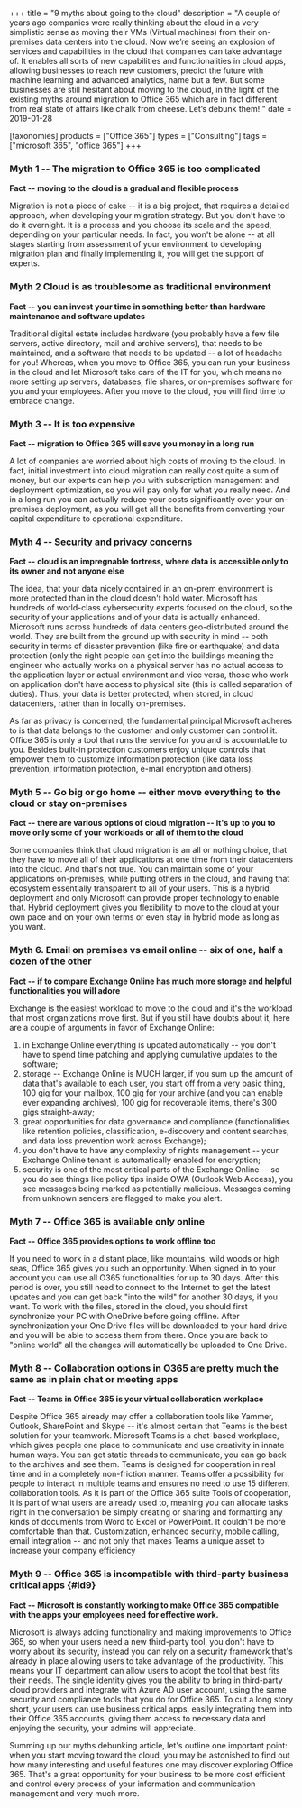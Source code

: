 +++
title = "9 myths about going to the cloud"
description = "A couple of years ago companies were really thinking about the cloud in a very simplistic sense as moving their VMs (Virtual machines) from their on-premises data centers into the cloud. Now we&#8217;re seeing an explosion of services and capabilities in the cloud that companies can take advantage of. It enables all sorts of new capabilities and functionalities in cloud apps, allowing businesses to reach new customers, predict the future with machine learning and advanced analytics, name but a few.  But some businesses are still hesitant about moving to the cloud, in the light of the existing myths around migration to Office 365 which are in fact different from real state of affairs like chalk from cheese. Let’s debunk them! "
date = 2019-01-28

[taxonomies]
products = ["Office 365"]
types = ["Consulting"]
tags = ["microsoft 365", "office 365"]
+++

### Myth 1 -- The migration to Office 365 is too complicated

**Fact -- moving to the cloud is a gradual and flexible process**

Migration is not a piece of cake -- it is a big project, that requires a
detailed approach, when developing your migration strategy. But you
don't have to do it overnight. It is a process and you choose its scale
and the speed, depending on your particular needs. In fact, you won't be
alone -- at all stages starting from assessment of your environment to
developing migration plan and finally implementing it, you will get the
support of experts.

### Myth 2 Cloud is as troublesome as traditional environment

**Fact -- you can invest your time in something better than hardware
maintenance and software updates**

Traditional digital estate includes hardware (you probably have a few
file servers, active directory, mail and archive servers), that needs to
be maintained, and a software that needs to be updated -- a lot of
headache for you! Whereas, when you move to Office 365, you can run your
business in the cloud and let Microsoft take care of the IT for you,
which means no more setting up servers, databases, file shares, or
on-premises software for you and your employees. After you move to the
cloud, you will find time to embrace change.

### Myth 3 -- It is too expensive

**Fact -- migration to Office 365 will save you money in a long run**

A lot of companies are worried about high costs of moving to the cloud.
In fact, initial investment into cloud migration can really cost quite a
sum of money, but our experts can help you with subscription management
and deployment optimization, so you will pay only for what you really
need. And in a long run you can actually reduce your costs significantly
over your on-premises deployment, as you will get all the benefits from
converting your capital expenditure to operational expenditure.

### Myth 4 -- Security and privacy concerns

**Fact -- cloud is an impregnable fortress, where data is accessible
only to its owner and not anyone else**

The idea, that your data nicely contained in an on-prem environment is
more protected than in the cloud doesn't hold water. Microsoft has
hundreds of world-class cybersecurity experts focused on the cloud, so
the security of your applications and of your data is actually enhanced.
Microsoft runs across hundreds of data centers geo-distributed around
the world. They are built from the ground up with security in mind --
both security in terms of disaster prevention (like fire or earthquake)
and data protection (only the right people can get into the buildings
meaning the engineer who actually works on a physical server has no
actual access to the application layer or actual environment and vice
versa, those who work on application don't have access to physical site
(this is called separation of duties). Thus, your data is better
protected, when stored, in cloud datacenters, rather than in locally
on-premises.

As far as privacy is concerned, the fundamental principal Microsoft
adheres to is that data belongs to the customer and only customer can
control it. Office 365 is only a tool that runs the service for you and
is accountable to you. Besides built-in protection customers enjoy
unique controls that empower them to customize information protection
(like data loss prevention, information protection, e-mail encryption
and others).

### Myth 5 -- Go big or go home -- either move everything to the cloud or stay on-premises

**Fact -- there are various options of cloud migration -- it's up to you
to move only some of your workloads or all of them to the cloud**

Some companies think that cloud migration is an all or nothing choice,
that they have to move all of their applications at one time from their
datacenters into the cloud. And that's not true. You can maintain some
of your applications on-premises, while putting others in the cloud, and
having that ecosystem essentially transparent to all of your users. This
is a hybrid deployment and only Microsoft can provide proper technology
to enable that. Hybrid deployment gives you flexibility to move to the
cloud at your own pace and on your own terms or even stay in hybrid mode
as long as you want.

### Myth 6. Email on premises vs email online -- six of one, half a dozen of the other

**Fact -- if to compare Exchange Online has much more storage and
helpful functionalities you will adore**

Exchange is the easiest workload to move to the cloud and it's the
workload that most organizations move first. But if you still have
doubts about it, here are a couple of arguments in favor of Exchange
Online:

1.  in Exchange Online everything is updated automatically -- you don't
    have to spend time patching and applying cumulative updates to the
    software;
2.  storage -- Exchange Online is MUCH larger, if you sum up
    the amount of data that's available to each user, you start off from
    a very basic thing, 100 gig for your mailbox, 100 gig for your
    archive (and you can enable ever expanding archives), 100 gig for
    recoverable items, there's 300 gigs straight-away;
3.  great opportunities for data governance and compliance
    (functionalities like retention policies, classification,
    e-discovery and content searches, and data loss prevention work
    across Exchange);
4.  you don't have to have any complexity of rights management -- your
    Exchange Online tenant is automatically enabled for encryption;
5.  security is one of the most critical parts of the Exchange Online --
    so you do see things like policy tips inside OWA (Outlook
    Web Access), you see messages being marked as potentially malicious.
    Messages coming from unknown senders are flagged to make you alert.

### Myth 7 -- Office 365 is available only online

**Fact -- Office 365 provides options to work offline too**

If you need to work in a distant place, like mountains, wild woods or
high seas, Office 365 gives you such an opportunity. When signed in to
your account you can use all O365 functionalities for up to 30 days.
After this period is over, you still need to connect to the Internet to
get the latest updates and you can get back "into the wild" for another
30 days, if you want. To work with the files, stored in the cloud, you
should first synchronize your PC with OneDrive before going offline.
After synchronization your One Drive files will be downloaded to your
hard drive and you will be able to access them from there. Once you are
back to "online world" all the changes will automatically be uploaded to
One Drive.

### Myth 8 -- Collaboration options in O365 are pretty much the same as in plain chat or meeting apps

**Fact -- Teams in Office 365 is your virtual collaboration workplace**

Despite Office 365 already may offer a collaboration tools like Yammer,
Outlook, SharePoint and Skype -- it's almost certain that Teams is the
best solution for your teamwork. Microsoft Teams is a chat-based
workplace, which gives people one place to communicate and use
creativity in innate human ways. You can get static threads to
communicate, you can go back to the archives and see them. Teams is
designed for cooperation in real time and in a completely non-friction
manner. Teams offer a possibility for people to interact in multiple
teams and ensures no need to use 15 different collaboration tools. As it
is part of the Office 365 suite Tools of cooperation, it is part of what
users are already used to, meaning you can allocate tasks right in the
conversation be simply creating or sharing and formatting any kinds of
documents from Word to Excel or PowerPoint. It couldn't be more
comfortable than that. Customization, enhanced security, mobile calling,
email integration -- and not only that makes Teams a unique asset to
increase your company efficiency

### Myth 9 -- Office 365 is incompatible with third-party business critical apps {#id9}

**Fact -- Microsoft is constantly working to make Office 365 compatible
with the apps your employees need for effective work.**

Microsoft is always adding functionality and making improvements to
Office 365, so when your users need a new third-party tool, you don't
have to worry about its security, instead you can rely on a security
framework that's already in place allowing users to take advantage of
the productivity. This means your IT department can allow users to adopt
the tool that best fits their needs. The single identity gives you the
ability to bring in third-party cloud providers and integrate with Azure
AD user account, using the same security and compliance tools that you
do for Office 365. To cut a long story short, your users can use
business critical apps, easily integrating them into their Office 365
accounts, giving them access to necessary data and enjoying the
security, your admins will appreciate.

Summing up our myths debunking article, let's outline one important
point: when you start moving toward the cloud, you may be astonished to
find out how many interesting and useful features one may discover
exploring Office 365. That's a great opportunity for your business to be
more cost efficient and control every process of your information and
communication management and very much more.